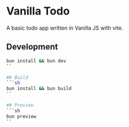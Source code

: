 # Vanilla Todo
A basic todo app written in Vanilla JS with vite.

## Development
```sh
bun install && bun dev
``

## Build
```sh
bun install && bun build
``

## Preview
```sh
bun preview
``

